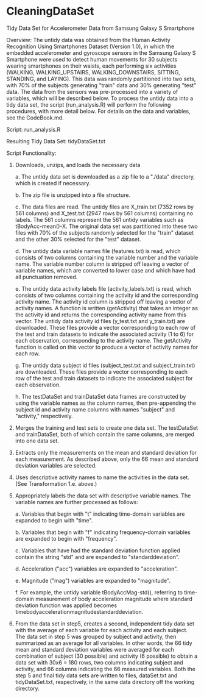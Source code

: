 # CleaningDataSet
Tidy Data Set for Accelerometer Data from Samsung Galaxy S Smartphone

Overview:  The untidy data was obtained from the Human Activity Recognition Using Smartphones Dataset (Version 1.0), in which the embedded accelerometer and gyroscope sensors in the Samsung Galaxy S Smartphone were used to detect human movements for 30 subjects wearing smartphones on their waists, each performing six activities (WALKING, WALKING_UPSTAIRS, WALKING_DOWNSTAIRS, SITTING, STANDING, and LAYING). This data was randomly partitioned into two sets, with 70% of the subjects generating "train" data and 30% generating "test" data.  The data from the sensors was pre-processed into a variety of variables, which will be described below.  To process the untidy data into a tidy data set, the script (run_analysis.R) will perform the following procedures, with more detail below. For details on the data and variables, see the CodeBook.md.

Script: run_analysis.R

Resulting Tidy Data Set: tidyDataSet.txt

Script Functionality:

1. Downloads, unzips, and loads the necessary data

      a. The untidy data set is downloaded as a zip file to a "./data" directory, which is created if necessary.
      
      b. The zip file is unzipped into a file structure.
      
      c. The data files are read. The untidy files are X_train.txt (7352 rows by 561 columns) and X_test.txt (2947 rows by 561 columns) containing no labels. The 561 columns represent the 561 untidy variables such as tBodyAcc-mean()-X. The original data set was partitioned into these two files with 70% of the subjects randomly selected for the "train" dataset and the other 30% selected for the "test" dataset.  
      
      d. The untidy data variable names file (features.txt) is read, which consists of two columns containing the variable number and the variable name. The variable number column is stripped off leaving a vector of variable names, which are converted to lower case and which have had all punctuation removed.
      
      e. The untidy data activity labels file (activity_labels.txt) is read, which consists of two columns containing the activity id and the corresponding activity name. The activity id column is stripped off leaving a vector of activity names.  A function is written (getActivity) that takes an integer as the activity id and returns the corresponding activity name from this vector. The untidy data activity id files (y_test.txt and y_train.txt) are downloaded. These files provide a vector corresponding to each row of the test and train datasets to indicate the associated activity (1 to 6) for each observation, corresponding to the activity name.  The getActivity function is called on this vector to produce a vector of activity names for each row.
      
      g. The untidy data subject id files (subject_test.txt and subject_train.txt) are downloaded.  These files provide a vector corresponding to each row of the test and train datasets to indicate the associated subject for each observation.
      
      h. The testDataSet and trainDataSet data frames are constructed by using the variable names as the column names, then pre-appending the subject id and activity name columns with names "subject" and "activity," respectively.
            
2. Merges the training and test sets to create one data set. The testDataSet and trainDataSet, both of which contain the same columns, are merged into one data set.

3. Extracts only the measurements on the mean and standard deviation for each measurement. As described above, only the 66 mean and standard deviation variables are selected.
            
4. Uses descriptive activity names to name the activities in the data set. (See Transformation 1.e. above.)
      
5. Appropriately labels the data set with descriptive variable names. The variable names are further processed as follows:

      a. Variables that begin with "t" indicating time-domain variables are expanded to begin with "time".
      
      b. Variables that begin with "f" indicating frequency-domain variables are expanded to begin with "frequency".
      
      c. Variables that have had the standard deviation function applied contain the string "std" and are expanded to "standarddeviation".
      
      d. Acceleration ("acc") variables are expanded to "acceleration".
      
      e. Magnitude ("mag") variables are expanded to "magnitude".
      
      f. For example, the untidy variable tBodyAccMag-std(), referring to time-domain measurement of body acceleration magnitude where standard deviation function was applied becomes timebodyaccelerationmagnitudestandarddeviation.
                  
6. From the data set in step5, creates a second, independent tidy data set with the average of each variable for each activity and each subject.  The data set in step 5 was grouped by subject and activity, then summarized as an average for all variables.  In other words, the 66 tidy mean and standard deviation variables were averaged for each combination of subject (30 possible) and activity (6 possible) to obtain a data set with 30x6 = 180 rows, two columns indicating subject and activity, and 66 columns indicating the 66 measured variables. Both the step 5 and final tidy data sets are written to files, dataSet.txt and tidyDataSet.txt, respectively, in the same data directory off the working directory.
